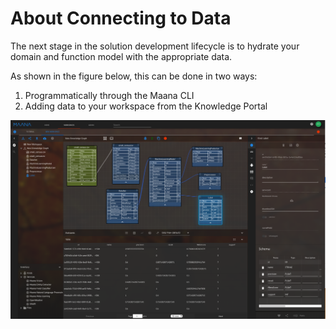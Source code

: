# About Connecting to Data

The next stage in the solution development lifecycle is to hydrate your domain and function model with the appropriate data.

As shown in the figure below, this can be done in two ways:

1. Programmatically through the Maana CLI 
2. Adding data to your workspace from the Knowledge Portal

![](../../../../.gitbook/assets/image%20%2880%29.png)

### 

### 

